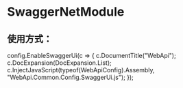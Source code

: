 # SwaggerNetModule
## 使用方式：
config.EnableSwaggerUi(c =>
            {
                c.DocumentTitle("WebApi");
                c.DocExpansion(DocExpansion.List);
                c.InjectJavaScript(typeof(WebApiConfig).Assembly, "WebApi.Common.Config.SwaggerUi.js");
            });
